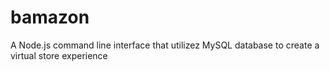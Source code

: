 # bamazon
A Node.js command line interface that utilizez MySQL database to create a virtual store experience
